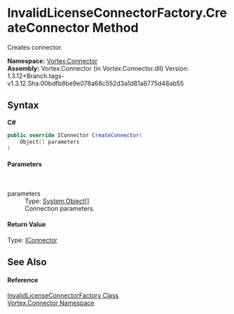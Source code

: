 # InvalidLicenseConnectorFactory.CreateConnector Method 
 

Creates connector.

**Namespace:**&nbsp;<a href="N_Vortex_Connector.md">Vortex.Connector</a><br />**Assembly:**&nbsp;Vortex.Connector (in Vortex.Connector.dll) Version: 1.3.12+Branch.tags-v1.3.12.Sha.00bdfb8be9e078a68c552d3a1d81a8775d48ab55

## Syntax

**C#**<br />
``` C#
public override IConnector CreateConnector(
	Object[] parameters
)
```


#### Parameters
&nbsp;<dl><dt>parameters</dt><dd>Type: <a href="https://docs.microsoft.com/dotnet/api/system.object" target="_blank">System.Object</a>[]<br />Connection parameters.</dd></dl>

#### Return Value
Type: <a href="T_Vortex_Connector_IConnector.md">IConnector</a><br />

## See Also


#### Reference
<a href="T_Vortex_Connector_InvalidLicenseConnectorFactory.md">InvalidLicenseConnectorFactory Class</a><br /><a href="N_Vortex_Connector.md">Vortex.Connector Namespace</a><br />